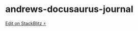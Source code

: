 # andrews-docusaurus-journal

[Edit on StackBlitz ⚡️](https://stackblitz.com/edit/facebook-docusaurus-ynnuij)